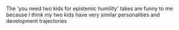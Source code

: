 The 'you need two kids for epistemic humility' takes are funny to me because I think my two kids have very similar personalities and development trajectories

